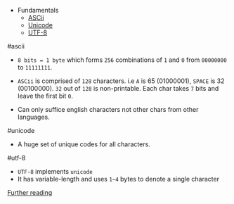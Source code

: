 * Fundamentals
  * [ASCii](#ascii)
  * [Unicode](#unicode)
  * [UTF-8](#utf-8)

#ascii

* `8 bits = 1 byte` which forms `256` combinations of `1` and `0` from `00000000` to `11111111`.

* `ASCii` is comprised of `128` characters. i.e `A` is 65 (01000001), `SPACE` is 32 (00100000). `32` out of `128` is non-printable. Each char takes `7` bits and leave the first bit `0`.

* Can only suffice english characters not other chars from other languages.

#unicode

* A huge set of unique codes for all characters.

#utf-8

* `UTF-8` implements `unicode`
* It has variable-length and uses `1~4` bytes to denote a single character

[Further reading](http://www.ruanyifeng.com/blog/2007/10/ascii_unicode_and_utf-8.html)
